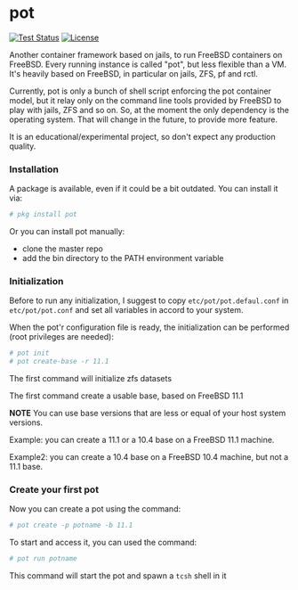 # pot

[![Test Status](https://travis-ci.org/pizzamig/pot.png?branch=master)](https://travis-ci.org/pizzamig/pot) [![License](https://img.shields.io/badge/License-BSD%203--Clause-blue.svg)](https://opensource.org/licenses/BSD-3-Clause)

Another container framework based on jails, to run FreeBSD containers on FreeBSD.
Every running instance is called "pot", but less flexible than a VM.
It's heavily based on FreeBSD, in particular on jails, ZFS, pf and rctl.

Currently, pot is only a bunch of shell script enforcing the pot container model, but it relay only on the command line tools provided by FreeBSD to play with jails, ZFS and so on.
So, at the moment the only dependency is the operating system. That will change in the future, to provide more feature.

It is an educational/experimental project, so don't expect any production quality.

### Installation

A package is available, even if it could be a bit outdated. You can install it via:
```sh
# pkg install pot
```

Or you can install pot manually:
* clone the master repo
* add the bin directory to the PATH environment variable

### Initialization

Before to run any initialization, I suggest to copy `etc/pot/pot.defaul.conf` in `etc/pot/pot.conf` and set all variables in accord to your system.

When the pot'r configuration file is ready, the initialization can be performed (root privileges are needed):
```sh
# pot init
# pot create-base -r 11.1
```

The first command will initialize zfs datasets

The first command create a usable base, based on FreeBSD 11.1

**NOTE** You can use base versions that are less or equal of your host system versions.

Example: you can create a 11.1 or a 10.4 base on a FreeBSD 11.1 machine.

Example2: you can create a 10.4 base on a FreeBSD 10.4 machine, but not a 11.1 base.

### Create your first pot

Now you can create a pot using the command:
```sh
# pot create -p potname -b 11.1
```

To start and access it, you can used the command:
```sh
# pot run potname
```

This command will start the pot and spawn a `tcsh` shell in it
